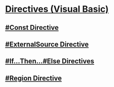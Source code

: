 # [Directives (Visual Basic)](directives.md)
## [#Const Directive](const-directive.md)
## [#ExternalSource Directive](externalsource-directive.md)
## [#If...Then...#Else Directives](if-then-else-directives.md)
## [#Region Directive](region-directive.md)
